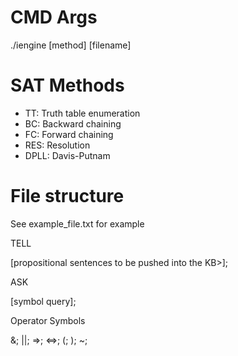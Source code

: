 CMD Args
===========
./iengine [method] [filename]

SAT Methods
===========
- TT: Truth table enumeration
- BC: Backward chaining
- FC: Forward chaining
- RES: Resolution
- DPLL: Davis-Putnam

File structure
===========
See example_file.txt for example

TELL

[propositional sentences to be pushed into the KB>];

ASK

[symbol query];


Operator Symbols

&; ||; =>; <=>; (; ); ~;
